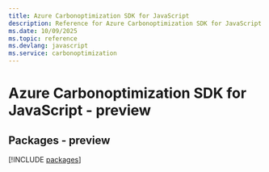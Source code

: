 ```yaml
---
title: Azure Carbonoptimization SDK for JavaScript
description: Reference for Azure Carbonoptimization SDK for JavaScript
ms.date: 10/09/2025
ms.topic: reference
ms.devlang: javascript
ms.service: carbonoptimization
---
```

# Azure Carbonoptimization SDK for JavaScript - preview
## Packages - preview
[!INCLUDE [packages](carbonoptimization-index.md)]